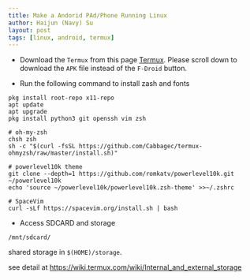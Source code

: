 ```yaml
---
title: Make a Andorid PAd/Phone Running Linux
author: Haijun (Navy) Su
layout: post
tags: [linux, android, termux]
---
```


- Download the `Termux` from this page [Termux](https://f-droid.org/en/packages/com.termux/). Please scroll down to download the `APK` file instead of the `F-Droid` button.

- Run the following command to install zash and fonts

```shell
pkg install root-repo x11-repo
apt update
apt upgrade
pkg install python3 git openssh vim zsh

# oh-my-zsh
chsh zsh
sh -c "$(curl -fsSL https://github.com/Cabbagec/termux-ohmyzsh/raw/master/install.sh)"

# powerlevel10k theme
git clone --depth=1 https://github.com/romkatv/powerlevel10k.git ~/powerlevel10k
echo 'source ~/powerlevel10k/powerlevel10k.zsh-theme' >>~/.zshrc

# SpaceVim
curl -sLf https://spacevim.org/install.sh | bash
```

- Access SDCARD and storage

```
/mnt/sdcard/
```

shared storage in `$(HOME)/storage`.

see detail at <https://wiki.termux.com/wiki/Internal_and_external_storage>